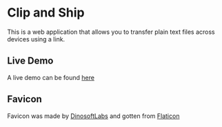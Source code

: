 # Clip and Ship 

This is a web application that allows you to transfer plain text files across devices using a link.

## Live Demo
A live demo can be found [here](https://clipandship.herokuapp.com/)

## Favicon
Favicon was made by [DinosoftLabs](https://www.flaticon.com/authors/dinosoftlabs) and gotten from [Flaticon](https://www.flaticon.com/)

